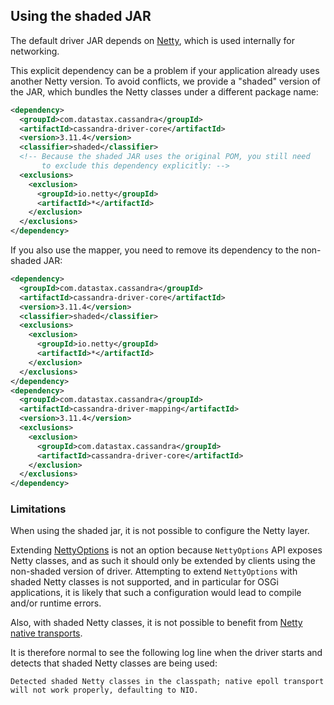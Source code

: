 ## Using the shaded JAR

The default driver JAR depends on [Netty](http://netty.io/), which is
used internally for networking.

This explicit dependency can be a problem if your application already
uses another Netty version. To avoid conflicts, we provide a "shaded"
version of the JAR, which bundles the Netty classes under a different
package name:

```xml
<dependency>
  <groupId>com.datastax.cassandra</groupId>
  <artifactId>cassandra-driver-core</artifactId>
  <version>3.11.4</version>
  <classifier>shaded</classifier>
  <!-- Because the shaded JAR uses the original POM, you still need
       to exclude this dependency explicitly: -->
  <exclusions>
    <exclusion>
      <groupId>io.netty</groupId>
      <artifactId>*</artifactId>
    </exclusion>
  </exclusions>
</dependency>
```

If you also use the mapper, you need to remove its dependency to the
non-shaded JAR:

```xml
<dependency>
  <groupId>com.datastax.cassandra</groupId>
  <artifactId>cassandra-driver-core</artifactId>
  <version>3.11.4</version>
  <classifier>shaded</classifier>
  <exclusions>
    <exclusion>
      <groupId>io.netty</groupId>
      <artifactId>*</artifactId>
    </exclusion>
  </exclusions>
</dependency>
<dependency>
  <groupId>com.datastax.cassandra</groupId>
  <artifactId>cassandra-driver-mapping</artifactId>
  <version>3.11.4</version>
  <exclusions>
    <exclusion>
      <groupId>com.datastax.cassandra</groupId>
      <artifactId>cassandra-driver-core</artifactId>
    </exclusion>
  </exclusions>
</dependency>
```

### Limitations

When using the shaded jar, it is not possible to configure the Netty layer.

Extending [NettyOptions] is not an option because `NettyOptions` API
exposes Netty classes, and as such it should only be extended
by clients using the non-shaded version of driver.
Attempting to extend `NettyOptions` with shaded Netty classes is not supported,
and in particular for OSGi applications,
it is likely that such a configuration would lead to compile and/or runtime errors.

Also, with shaded Netty classes, it is not possible to benefit
from [Netty native transports].

It is therefore normal to see the following log line when the driver starts and
detects that shaded Netty classes are being used:

    Detected shaded Netty classes in the classpath; native epoll transport will not work properly, defaulting to NIO.


[NettyOptions]:https://docs.datastax.com/en/drivers/java/3.11/com/datastax/driver/core/NettyOptions.html
[Netty native transports]:http://netty.io/wiki/native-transports.html
